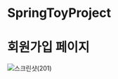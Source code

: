 # SpringToyProject

# 회원가입 페이지
![스크린샷(201)](https://user-images.githubusercontent.com/78078999/166480373-41bcad74-28f5-44dd-9d75-848ee180348e.png)
